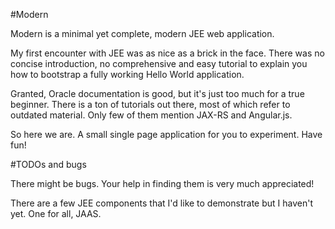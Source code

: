 #Modern

Modern is a minimal yet complete, modern JEE web application.

My first encounter with JEE was as nice as a brick in the face. There was no
concise introduction, no comprehensive and easy tutorial to explain you
how to bootstrap a fully working Hello World application.

Granted, Oracle documentation is good, but it's just too much for a true
beginner. There is a ton of tutorials out there, most of which refer to
outdated material. Only few of them mention JAX-RS and Angular.js.

So here we are. A small single page application for you to experiment. Have fun!

#TODOs and bugs

There might be bugs. Your help in finding them is very much appreciated!

There are a few JEE components that I'd like to demonstrate but I haven't yet.
One for all, JAAS.
